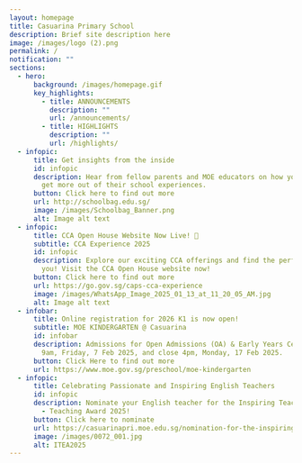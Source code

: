 ```yaml
---
layout: homepage
title: Casuarina Primary School
description: Brief site description here
image: /images/logo (2).png
permalink: /
notification: ""
sections:
  - hero:
      background: /images/homepage.gif
      key_highlights:
        - title: ANNOUNCEMENTS
          description: ""
          url: /announcements/
        - title: HIGHLIGHTS
          description: ""
          url: /highlights/
  - infopic:
      title: Get insights from the inside
      id: infopic
      description: Hear from fellow parents and MOE educators on how your child can
        get more out of their school experiences.
      button: Click here to find out more
      url: http://schoolbag.edu.sg/
      image: /images/Schoolbag_Banner.png
      alt: Image alt text
  - infopic:
      title: CCA Open House Website Now Live! 🎉
      subtitle: CCA Experience 2025
      id: infopic
      description: Explore our exciting CCA offerings and find the perfect fit for
        you! Visit the CCA Open House website now!
      button: Click here to find out more
      url: https://go.gov.sg/caps-cca-experience
      image: /images/WhatsApp_Image_2025_01_13_at_11_20_05_AM.jpg
      alt: Image alt text
  - infobar:
      title: Online registration for 2026 K1 is now open!
      subtitle: MOE KINDERGARTEN @ Casuarina
      id: infobar
      description: Admissions for Open Admissions (OA) & Early Years Centre (EYC) open
        9am, Friday, 7 Feb 2025, and close 4pm, Monday, 17 Feb 2025.
      button: Click Here to find out more
      url: https://www.moe.gov.sg/preschool/moe-kindergarten
  - infopic:
      title: Celebrating Passionate and Inspiring English Teachers
      id: infopic
      description: Nominate your English teacher for the Inspiring Teacher of English
        - Teaching Award 2025!
      button: Click here to nominate
      url: https://casuarinapri.moe.edu.sg/nomination-for-the-inspiring-teacher-of-english-teaching-award/
      image: /images/0072_001.jpg
      alt: ITEA2025
---
```

